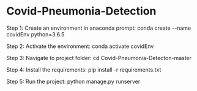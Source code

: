 # Covid-Pneumonia-Detection

Step 1: Create an environment in anaconda prompt: conda create --name covidEnv python=3.6.5

Step 2: Activate the environment: conda activate covidEnv

Step 3: Navigate to project folder: cd Covid-Pneumonia-Detecton-master

Step 4: Install the requirements: pip install -r requirements.txt

Step 5: Run the project: python manage.py runserver
